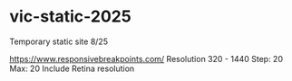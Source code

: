# vic-static-2025
Temporary static site 8/25

https://www.responsivebreakpoints.com/
	Resolution 320 - 1440
	Step: 20  Max: 20
	Include Retina resolution